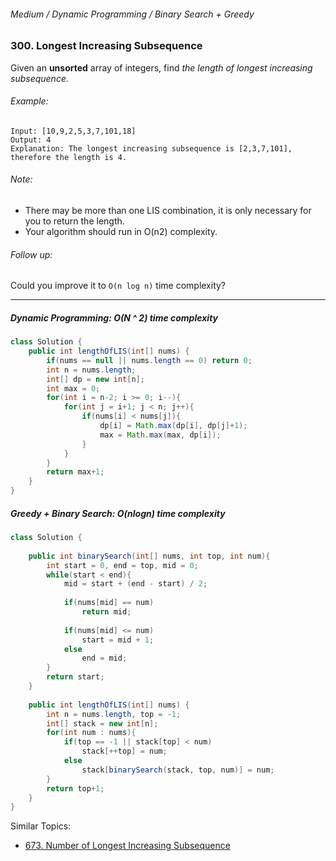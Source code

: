 ###### Medium / Dynamic Programming / Binary Search + Greedy

### 300. Longest Increasing Subsequence

Given an **unsorted** array of integers, find _the length of longest increasing subsequence._

###### Example:
```
Input: [10,9,2,5,3,7,101,18]
Output: 4 
Explanation: The longest increasing subsequence is [2,3,7,101], therefore the length is 4. 
```

###### Note:
- There may be more than one LIS combination, it is only necessary for you to return the length.
- Your algorithm should run in O(n2) complexity.

###### Follow up: 
Could you improve it to `O(n log n)` time complexity?

***

##### Dynamic Programming: O(N ^ 2) time complexity

```java
class Solution {
    public int lengthOfLIS(int[] nums) {
        if(nums == null || nums.length == 0) return 0;
        int n = nums.length;
        int[] dp = new int[n];
        int max = 0;
        for(int i = n-2; i >= 0; i--){
            for(int j = i+1; j < n; j++){
                if(nums[i] < nums[j]){
                    dp[i] = Math.max(dp[i], dp[j]+1);
                    max = Math.max(max, dp[i]);
                }
            }
        }
        return max+1;
    }
}
```

##### Greedy + Binary Search: O(nlogn) time complexity

```java
class Solution {
    
    public int binarySearch(int[] nums, int top, int num){
        int start = 0, end = top, mid = 0;
        while(start < end){
            mid = start + (end - start) / 2;
            
            if(nums[mid] == num)
                return mid;
            
            if(nums[mid] <= num)
                start = mid + 1;
            else 
                end = mid;
        }
        return start;
    }
    
    public int lengthOfLIS(int[] nums) {
        int n = nums.length, top = -1;
        int[] stack = new int[n];
        for(int num : nums){
            if(top == -1 || stack[top] < num)
                stack[++top] = num;
            else 
                stack[binarySearch(stack, top, num)] = num;
        }
        return top+1;
    }
}
```

Similar Topics:  
- [673. Number of Longest Increasing Subsequence](https://github.com/btghli/Daily-LeetCode/blob/main/Daily/673.%20Number%20of%20Longest%20Increasing%20Subsequence.md)
